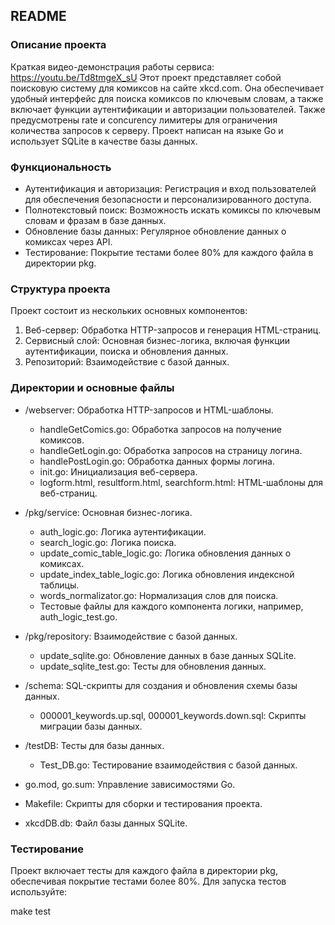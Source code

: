 ## README

### Описание проекта

Краткая видео-демонстрация работы сервиса: https://youtu.be/Td8tmgeX_sU
Этот проект представляет собой поисковую систему для комиксов на сайте xkcd.com. Она обеспечивает удобный интерфейс для поиска комиксов по ключевым словам, а также включает функции аутентификации и авторизации пользователей. Также предусмотрены rate и concurency лимитеры для ограничения количества запросов к серверу. Проект написан на языке Go и использует SQLite в качестве базы данных.

### Функциональность

- Аутентификация и авторизация: Регистрация и вход пользователей для обеспечения безопасности и персонализированного доступа.
- Полнотекстовый поиск: Возможность искать комиксы по ключевым словам и фразам в базе данных.
- Обновление базы данных: Регулярное обновление данных о комиксах через API.
- Тестирование: Покрытие тестами более 80% для каждого файла в директории pkg.

### Структура проекта

Проект состоит из нескольких основных компонентов:

1. Веб-сервер: Обработка HTTP-запросов и генерация HTML-страниц.
2. Сервисный слой: Основная бизнес-логика, включая функции аутентификации, поиска и обновления данных.
3. Репозиторий: Взаимодействие с базой данных.

### Директории и основные файлы

- /webserver: Обработка HTTP-запросов и HTML-шаблоны.
  - handleGetComics.go: Обработка запросов на получение комиксов.
  - handleGetLogin.go: Обработка запросов на страницу логина.
  - handlePostLogin.go: Обработка данных формы логина.
  - init.go: Инициализация веб-сервера.
  - logform.html, resultform.html, searchform.html: HTML-шаблоны для веб-страниц.

- /pkg/service: Основная бизнес-логика.
  - auth_logic.go: Логика аутентификации.
  - search_logic.go: Логика поиска.
  - update_comic_table_logic.go: Логика обновления данных о комиксах.
  - update_index_table_logic.go: Логика обновления индексной таблицы.
  - words_normalizator.go: Нормализация слов для поиска.
  - Тестовые файлы для каждого компонента логики, например, auth_logic_test.go.

- /pkg/repository: Взаимодействие с базой данных.
  - update_sqlite.go: Обновление данных в базе данных SQLite.
  - update_sqlite_test.go: Тесты для обновления данных.

- /schema: SQL-скрипты для создания и обновления схемы базы данных.
  - 000001_keywords.up.sql, 000001_keywords.down.sql: Скрипты миграции базы данных.

- /testDB: Тесты для базы данных.
  - Test_DB.go: Тестирование взаимодействия с базой данных.

- go.mod, go.sum: Управление зависимостями Go.
- Makefile: Скрипты для сборки и тестирования проекта.
- xkcdDB.db: Файл базы данных SQLite.
    

### Тестирование

Проект включает тесты для каждого файла в директории pkg, обеспечивая покрытие тестами более 80%. Для запуска тестов используйте:


make test
